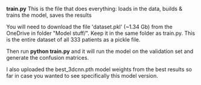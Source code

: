 ****train.py****
This is the file that does everything: loads in the data, builds & trains the model, saves the results

You will need to download the file 'dataset.pkl' (~1.34 Gb) from the OneDrive in folder "Model stuff/". Keep it in the same folder as train.py. This is the entire dataset of all 333 patients as a pickle file.

Then run ****python train.py**** and it will run the model on the validation set and generate the confusion matrices.

I also uploaded the best_3dcnn.pth model weights from the best results so far in case you wanted to see specifically this model version.